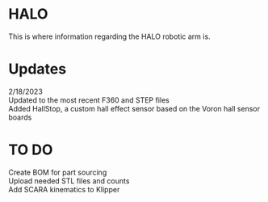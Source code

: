 # HALO
This is where information regarding the HALO robotic arm is.

# Updates
2/18/2023 <br>
Updated to the most recent F360 and STEP files <br>
Added HallStop, a custom hall effect sensor based on the Voron hall sensor boards

# TO DO
Create BOM for part sourcing <br>
Upload needed STL files and counts <br>
Add SCARA kinematics to Klipper
